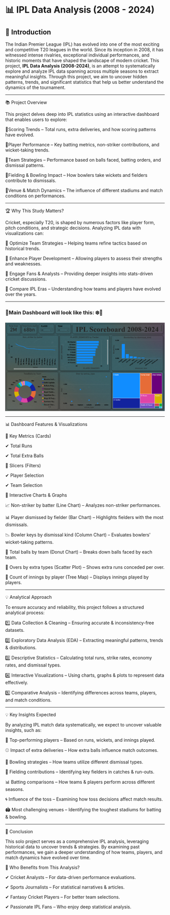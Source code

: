 # 📊 IPL Data Analysis (2008 - 2024)

## 🏏 Introduction
The Indian Premier League (IPL) has evolved into one of the most exciting and competitive T20 leagues in the world. Since its inception in 2008, it has witnessed intense rivalries, exceptional individual performances, and historic moments that have shaped the landscape of modern cricket. This project, **IPL Data Analysis (2008-2024)**, is an attempt to systematically explore and analyze IPL data spanning across multiple seasons to extract meaningful insights. Through this project, we aim to uncover hidden patterns, trends, and significant statistics that help us better understand the dynamics of the tournament.

---

📚 Project Overview

This project delves deep into IPL statistics using an interactive dashboard that enables users to explore:

🔹Scoring Trends – Total runs, extra deliveries, and how scoring patterns have evolved.

🔹Player Performance – Key batting metrics, non-striker contributions, and wicket-taking trends.

🔹Team Strategies – Performance based on balls faced, batting orders, and dismissal patterns.

🔹Fielding & Bowling Impact – How bowlers take wickets and fielders contribute to dismissals.

🔹Venue & Match Dynamics – The influence of different stadiums and match conditions on performances.

---

🏆 Why This Study Matters?

Cricket, especially T20, is shaped by numerous factors like player form, pitch conditions, and strategic decisions. Analyzing IPL data with visualizations can:

🔹 Optimize Team Strategies – Helping teams refine tactics based on historical trends.

🔹 Enhance Player Development – Allowing players to assess their strengths and weaknesses.

🔹 Engage Fans & Analysts – Providing deeper insights into stats-driven cricket discussions.

🔹 Compare IPL Eras – Understanding how teams and players have evolved over the years.

---

### 📍Main Dashboard will look like this: ❄️🥀
![image](https://github.com/gauravlakshakar/IPL-Data-Analysis-2008---2024-/blob/main/IPL%20DASHBOARD.PNG)

---

📊 Dashboard Features & Visualizations

📌 Key Metrics (Cards)

✔ Total Runs

✔ Total Extra Balls

📌 Slicers (Filters)

✔ Player Selection

✔ Team Selection

📌 Interactive Charts & Graphs

📈 Non-striker by batter (Line Chart) – Analyzes non-striker performances.

📊 Player dismissed by fielder (Bar Chart) – Highlights fielders with the most dismissals.

📉 Bowler keys by dismissal kind (Column Chart) – Evaluates bowlers' wicket-taking patterns.

🍩 Total balls by team (Donut Chart) – Breaks down balls faced by each team.

🎯 Overs by extra types (Scatter Plot) – Shows extra runs conceded per over.

🌳 Count of innings by player (Tree Map) – Displays innings played by players.

---    

💡 Analytical Approach

To ensure accuracy and reliability, this project follows a structured analytical process:

1️⃣ Data Collection & Cleaning – Ensuring accurate & inconsistency-free datasets.

2️⃣ Exploratory Data Analysis (EDA) – Extracting meaningful patterns, trends & distributions.

3️⃣ Descriptive Statistics – Calculating total runs, strike rates, economy rates, and dismissal types.

4️⃣ Interactive Visualizations – Using charts, graphs & plots to represent data effectively.

5️⃣ Comparative Analysis – Identifying differences across teams, players, and match conditions.

---

💡 Key Insights Expected

By analyzing IPL match data systematically, we expect to uncover valuable insights, such as:

🏏 Top-performing players – Based on runs, wickets, and innings played.

⚾ Impact of extra deliveries – How extra balls influence match outcomes.

🎯 Bowling strategies – How teams utilize different dismissal types.

👕 Fielding contributions – Identifying key fielders in catches & run-outs.

📊 Batting comparisons – How teams & players perform across different seasons.

🌀 Influence of the toss – Examining how toss decisions affect match results.

🏟 Most challenging venues – Identifying the toughest stadiums for batting & bowling.

---
🎯 Conclusion

This solo project serves as a comprehensive IPL analysis, leveraging historical data to uncover trends & strategies. By examining past performances, we gain a deeper understanding of how teams, players, and match dynamics have evolved over time.

🔹 Who Benefits from This Analysis?

✔ Cricket Analysts – For data-driven performance evaluations.

✔ Sports Journalists – For statistical narratives & articles.

✔ Fantasy Cricket Players – For better team selections.

✔ Passionate IPL Fans – Who enjoy deep statistical analysis.


